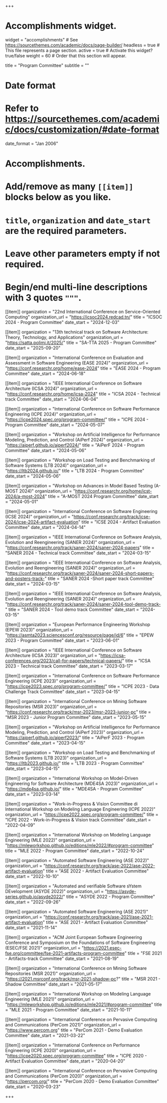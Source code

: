 +++
# Accomplishments widget.
widget = "accomplishments"  # See https://sourcethemes.com/academic/docs/page-builder/
headless = true  # This file represents a page section.
active = true  # Activate this widget? true/false
weight = 60  # Order that this section will appear.

title = "Program Committee"
subtitle = ""

# Date format
#   Refer to https://sourcethemes.com/academic/docs/customization/#date-format
date_format = "Jan 2006"

# Accomplishments.
#   Add/remove as many `[[item]]` blocks below as you like.
#   `title`, `organization` and `date_start` are the required parameters.
#   Leave other parameters empty if not required.
#   Begin/end multi-line descriptions with 3 quotes `"""`.


[[item]]
  organization = "22nd International Conference on Service-Oriented Computing"
  organization_url = "https://icsoc2024.redcad.tn/"
  title = "ICSOC 2024 - Program Committee"
  date_start = "2024-12-03"
  
[[item]]
  organization = "13th technical track on Software Architecture: Theory, Technology, and Applications"
  organization_url = "https://satta.polimi.it/2025/"
  title = "SA-TTA 2025 - Program Committee"
  date_start = "2025-09-20"
  
[[item]]
  organization = "International Conference on Evaluation and Assessment in Software Engineering (EASE 2024)"
  organization_url = "https://conf.researchr.org/home/ease-2024"
  title = "EASE 2024 - Program Committee"
  date_start = "2024-06-18"
  
[[item]]
  organization = "IEEE International Conference on Software Architecture (ICSA 2024)"
  organization_url = "https://conf.researchr.org/home/icsa-2024"
  title = "ICSA 2024 - Technical track Committee"
  date_start = "2024-06-04"

[[item]]
  organization = "International Conference on Software Performance Engineering (ICPE 2024)"
  organization_url = "https://icpe2024.spec.org/program-committee/"
  title = "ICPE 2024 - Program Committee"
  date_start = "2024-05-07"
  
[[item]]
  organization = "Workshop on Artificial Intelligence for Performance Modeling, Prediction, and Control (AiPerf 2024)"
  organization_url = "https://aiperf.github.io/aiperf2024/"
  title = "AiPerF 2024 - Program Committee"
  date_start = "2024-05-06"

[[item]]
  organization = "Workshop on Load Testing and Benchmarking of Software Systems (LTB 2024)"
  organization_url = "https://ltb2024.github.io/"
  title = "LTB 2024 - Program Committee"
  date_start = "2024-05-06"
  
[[item]]
  organization = "Workshop on Advances in Model Based Testing (A-MOST 2024)"
  organization_url = "https://conf.researchr.org/home/icst-2024/a-most-2024"
  title = "A-MOST 2024 Program Committee"
  date_start = "2024-05-01"

[[item]]
  organization = "International Conference on Software Engineering (ICSE 2024)"
  organization_url = "https://conf.researchr.org/track/icse-2024/icse-2024-artifact-evaluation"
  title = "ICSE 2024 - Artifact Evaluation Committee"
  date_start = "2024-04-14"

[[item]]
  organization = "IEEE International Conference on Software Analysis, Evolution and Reengineering (SANER 2024)"
  organization_url = "https://conf.researchr.org/track/saner-2024/saner-2024-papers"
  title = "SANER 2024 - Technical track Committee"
  date_start = "2024-03-15"

[[item]]
  organization = "IEEE International Conference on Software Analysis, Evolution and Reengineering (SANER 2024)"
  organization_url = "https://conf.researchr.org/track/saner-2024/saner-2024-short-papers-and-posters-track-"
  title = "SANER 2024 -Short paper track Committee"
  date_start = "2024-03-15"

[[item]]
  organization = "IEEE International Conference on Software Analysis, Evolution and Reengineering (SANER 2024)"
  organization_url = "https://conf.researchr.org/track/saner-2024/saner-2024-tool-demo-track-"
  title = "SANER 2024 - Tool demo track Committee"
  date_start = "2024-03-15"

[[item]]
  organization = "European Performance Engineering Workshop (EPEW 2023)"
  organization_url = "https://asmta2023.sciencesconf.org/resource/page/id/6"
  title = "EPEW 2023 - Program Committee"
  date_start = "2023-06-01"

[[item]]
  organization = "IEEE International Conference on Software Architecture (ICSA 2023)"
  organization_url = "https://icsa-conferences.org/2023/call-for-papers/technical-papers/"
  title = "ICSA 2023 - Technical track Committee"
  date_start = "2023-03-17"

[[item]]
  organization = "International Conference on Software Performance Engineering (ICPE 2023)"
  organization_url = "https://icpe2023.spec.org/program-committee/"
  title = "ICPE 2023 - Data Challenge Track Committee"
  date_start = "2023-04-15"

[[item]]
  organization = "International Conference on Mining Software Repositories (MSR 2023)"
  organization_url = "https://conf.researchr.org/track/msr-2023/msr-2023-junior-pc"
  title = "MSR 2023 - Junior Program Committee"
  date_start = "2023-05-15"

[[item]]
  organization = "Workshop on Artificial Intelligence for Performance Modeling, Prediction, and Control (AiPerf 2023)"
  organization_url = "https://aiperf.github.io/aiperf2023/"
  title = "AiPerF 2023 - Program Committee"
  date_start = "2023-04-15"

[[item]]
  organization = "Workshop on Load Testing and Benchmarking of Software Systems (LTB 2023)"
  organization_url = "https://ltb2023.github.io/"
  title = "LTB 2023 - Program Committee"
  date_start = "2023-04-15"

[[item]]
  organization = "International Workshop on Model-Driven Engineering for Software Architecture (MDE4SA 2023)"
  organization_url = "https://mde4sa.github.io/"
  title = "MDE4SA - Program Committee"
  date_start = "2023-03-14"

[[item]]
  organization = "Work-in-Progress & Vision Committee di International Workshop on Modeling Language Engineering (ICPE 2022)"
  organization_url = "https://icpe2022.spec.org/program-committee/"
  title = "ICPE 2022 - Work-in-Progress & Vision track Committee"
  date_start = "2022-04-09"

[[item]]
  organization = "International Workshop on Modeling Language Engineering (MLE 2022)"
  organization_url = "https://mleworkshop.github.io/editions/mle2022/#program-committee"
  title = "MLE 2022 - Program Committee"
  date_start = "2022-10-24"

[[item]]
  organization = "Automated Software Engineering (ASE 2022)"
  organization_url = "https://conf.researchr.org/track/ase-2022/ase-2022-artifact-evaluation"
  title = "ASE 2022 - Artifact Evaluation Committee"
  date_start = "2022-10-10"

[[item]]
  organization = "Automated and verifiable Software sYstem DEvelopment (ASYDE 2022)"
  organization_url = "https://asyde-series.github.io/asyde2022/"
  title = "ASYDE 2022 - Program Committee"
  date_start = "2022-09-26"

[[item]]
  organization = "Automated Software Engineering (ASE 2021)"
  organization_url = "https://conf.researchr.org/track/ase-2021/ase-2021-artifact-evaluation"
  title = "ASE 2021 - Artifact Evaluation Committee"
  date_start = "2021-11-14"

[[item]]
  organization = "ACM Joint European Software Engineering Conference and Symposium on the Foundations of Software Engineering (ESEC/FSE 2021)"
  organization_url = "https://2021.esec-fse.org/committee/fse-2021-artifacts-program-committee"
  title = "FSE 2021 - Artifacts-track Committee"
  date_start = "2021-08-19"

[[item]]
  organization = "International Conference on Mining Software Repositories (MSR 2021)"
  organization_url = "https://2021.msrconf.org/track/msr-2021-shadow-pc?"
  title = "MSR 2021 - Shadow Committee"
  date_start = "2021-05-17"

[[item]]
  organization = "International Workshop on Modeling Language Engineering (MLE 2021)"
  organization_url = "https://mleworkshop.github.io/editions/mle2021/#program-committee"
  title = "MLE 2021 - Program Committee"
  date_start = "2021-10-11"

[[item]]
  organization = "International Conference on Pervasive Computing and Communications (PerCom 2021)"
  organization_url = "https://www.percom.org"
  title = "PerCom 2021 - Demo Evaluation Committee"
  date_start = "2021-03-22"


[[item]]
  organization = "International Conference on Performance Engineering  (ICPE 2020)"
  organization_url = "https://icpe2020.spec.org/program-committee"
  title = "ICPE 2020 - Artifact Evaluation Committee"
  date_start = "2020-04-20"

[[item]]
  organization = "International Conference on Pervasive Computing and Communications (PerCom 2020)"
  organization_url = "https://percom.org/"
  title = "PerCom 2020 - Demo Evaluation Committee"
  date_start = "2020-03-23"	

+++
